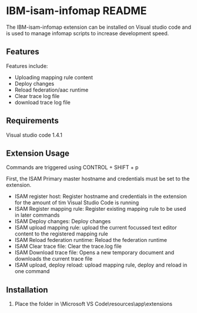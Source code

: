 # IBM-isam-infomap README

The IBM-isam-infomap extension can be installed on Visual studio code and is used to manage infomap scripts to increase development speed. 

## Features

Features include:
- Uploading mapping rule content
- Deploy changes
- Reload federation/aac runtime
- Clear trace log file
- download trace log file


## Requirements

Visual studio code 1.4.1

## Extension Usage

Commands are triggered using CONTROL + SHIFT + p

First, the ISAM Primary master hostname and credentials must be set to the extension.

- ISAM register host:
Register hostname and credentials in the extension for the amount of tim Visual Studio Code is running
- ISAM Register mapping rule:
Register existing mapping rule to be used in later commands
- ISAM Deploy changes:
Deploy changes
- ISAM upload mapping rule:
upload the current focussed text editor content to the registered mapping rule
- ISAM Reload federation runtime:
Reload the federation runtime
- ISAM Clear trace file:
Clear the trace.log file
- ISAM Download trace file:
Opens a new temporary document and downloads the current trace file
- ISAM upload, deploy reload:
upload mapping rule, deploy and reload in one command
## Installation
1. Place the folder in \Microsoft VS Code\resources\app\extensions
